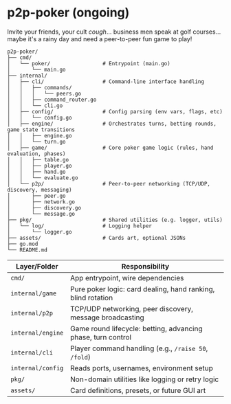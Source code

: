 # p2p-poker (ongoing)


Invite your friends, your cult *cough*... business men speak at golf courses... maybe it's a rainy day and need a peer-to-peer fun game to play!


```
p2p-poker/
├── cmd/
│   └── poker/                 # Entrypoint (main.go)
│       └── main.go
├── internal/
│   ├── cli/                   # Command-line interface handling
│   │   ├── commands/
│   │   │   └── peers.go
│   │   ├── command_router.go
│   │   └── cli.go
│   ├── config/                # Config parsing (env vars, flags, etc)
│   │   └── config.go
│   ├── engine/                # Orchestrates turns, betting rounds, game state transitions
│   │   ├── engine.go
│   │   └── turn.go
│   ├── game/                  # Core poker game logic (rules, hand evaluation, phases)
│   │   ├── table.go
│   │   ├── player.go
│   │   ├── hand.go
│   │   └── evaluate.go
│   └── p2p/                   # Peer-to-peer networking (TCP/UDP, discovery, messaging)
│       ├── peer.go
│       ├── network.go
│       ├── discovery.go
│       └── message.go
├── pkg/                       # Shared utilities (e.g. logger, utils)
│   └── log/                   # Logging helper
│       └── logger.go
├── assets/                    # Cards art, optional JSONs
├── go.mod
└── README.md
```

| Layer/Folder      | Responsibility                                               |
| ----------------- | ------------------------------------------------------------ |
| `cmd/`            | App entrypoint, wire dependencies                            |
| `internal/game`   | Pure poker logic: card dealing, hand ranking, blind rotation |
| `internal/p2p`    | TCP/UDP networking, peer discovery, message broadcasting     |
| `internal/engine` | Game round lifecycle: betting, advancing phase, turn control |
| `internal/cli`    | Player command handling (e.g., `/raise 50`, `/fold`)         |
| `internal/config` | Reads ports, usernames, environment setup                    |
| `pkg/`            | Non-domain utilities like logging or retry logic             |
| `assets/`         | Card definitions, presets, or future GUI art                 |
